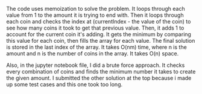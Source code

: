 The code uses memoization to solve the problem. It loops through each value from 1 to the amount it is trying to end with. Then it loops through each coin and checks the index at (currentIndex - the value of the coin) to see how many coins it took to get that previous value. Then, it adds 1 to account for the current coin it's adding. It gets the minimum by comparing this value for each coin, then fills the array for each value. The final solution is stored in the last index of the array. It takes O(nm) time, where n is the amount and n is the number of coins in the array. It takes O(n) space.

Also, in the jupyter notebook file, I did a brute force approach. It checks every combination of coins and finds the minimum number it takes to create the given amount. I submitted the other solution at the top because i made up some test cases and this one took too long.
